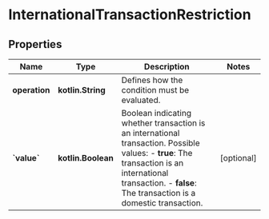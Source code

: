 
# InternationalTransactionRestriction

## Properties
Name | Type | Description | Notes
------------ | ------------- | ------------- | -------------
**operation** | **kotlin.String** | Defines how the condition must be evaluated. | 
**&#x60;value&#x60;** | **kotlin.Boolean** | Boolean indicating whether transaction is an international transaction.  Possible values:  - **true**: The transaction is an international transaction.  - **false**: The transaction is a domestic transaction.   |  [optional]



